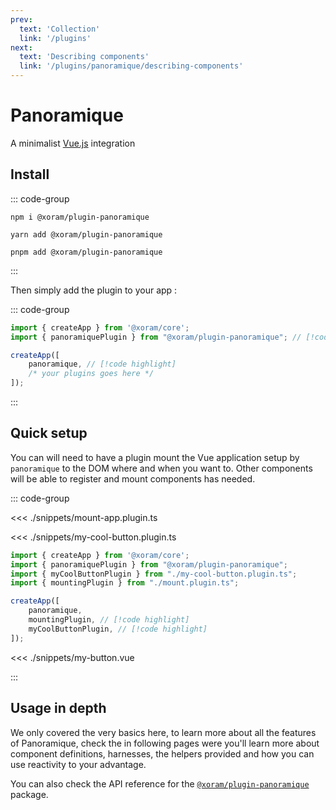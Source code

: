 ```yaml
---
prev:
  text: 'Collection'
  link: '/plugins'
next:
  text: 'Describing components'
  link: '/plugins/panoramique/describing-components'
---
```


# Panoramique

A minimalist [Vue.js](https://vuejs.org/) integration

## Install

::: code-group

```shell:no-line-numbers [npm]
npm i @xoram/plugin-panoramique
```

```shell:no-line-numbers [yarn]
yarn add @xoram/plugin-panoramique
```

```shell:no-line-numbers [pnpm]
pnpm add @xoram/plugin-panoramique
```

:::

Then simply add the plugin to your app :

::: code-group

```ts [my-app.ts]
import { createApp } from '@xoram/core';
import { panoramiquePlugin } from "@xoram/plugin-panoramique"; // [!code highlight]

createApp([
	panoramique, // [!code highlight]
	/* your plugins goes here */
]);
```

:::

## Quick setup

You can will need to have a plugin mount the Vue application setup by
`panoramique` to the DOM where and when you want to. Other components will be
able to register and mount components has needed.

::: code-group

<<< ./snippets/mount-app.plugin.ts

<<< ./snippets/my-cool-button.plugin.ts

```ts [my-app.ts]
import { createApp } from '@xoram/core';
import { panoramiquePlugin } from "@xoram/plugin-panoramique";
import { myCoolButtonPlugin } from "./my-cool-button.plugin.ts";
import { mountingPlugin } from "./mount.plugin.ts";

createApp([
	panoramique,
	mountingPlugin, // [!code highlight]
	myCoolButtonPlugin, // [!code highlight]
]);
```

<<< ./snippets/my-button.vue

:::

## Usage in depth

We only covered the very basics here, to learn more about all the features of
Panoramique, check the in following pages were you'll learn more about component
definitions, harnesses, the helpers provided and how you can use reactivity to
your advantage.

You can also check the API reference for the
[`@xoram/plugin-panoramique`](/api-reference/panoramique) package.